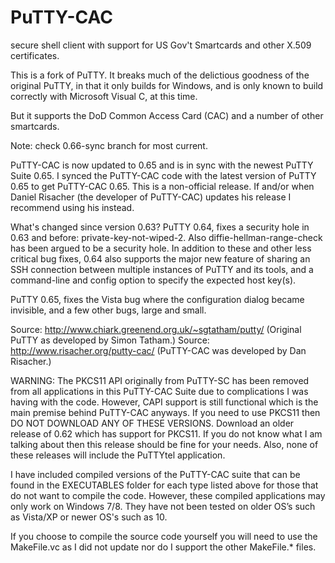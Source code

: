 PuTTY-CAC
=========
secure shell client with support for US Gov't Smartcards and other X.509 certificates.

This is a fork of PuTTY.  It breaks much of the delictious goodness of
the original PuTTY, in that it only builds for Windows, and is only
known to build correctly with Microsoft Visual C, at this time.

But it supports the DoD Common Access Card (CAC) and a number of other smartcards.  

Note: check 0.66-sync branch for most current.

PuTTY-CAC is now updated to 0.65 and is in sync with the newest PuTTY
Suite 0.65. I synced the PuTTY-CAC code with the latest version of PuTTY
0.65 to get PuTTY-CAC 0.65. This is a non-official release. If and/or
when Daniel Risacher (the developer of PuTTY-CAC) updates his release I
recommend using his instead.

What's changed since version 0.63?
PuTTY
0.64, fixes a security hole in 0.63 and before: private-key-not-wiped-2.
Also diffie-hellman-range-check has been argued to be a security hole.
In addition to these and other less critical bug fixes, 0.64 also
supports the major new feature of sharing an SSH connection between
multiple instances of PuTTY and its tools, and a command-line and config
option to specify the expected host key(s).

PuTTY 0.65, fixes the
Vista bug where the configuration dialog became invisible, and a few
other bugs, large and small.

Source:
http://www.chiark.greenend.org.uk/~sgtatham/putty/ (Original PuTTY as
developed by Simon Tatham.)
Source: http://www.risacher.org/putty-cac/
(PuTTY-CAC was developed by Dan Risacher.)

WARNING: The PKCS11 API
originally from PuTTY-SC has been removed from all applications in this
PuTTY-CAC Suite due to complications I was having with the code.
However, CAPI support is still functional which is the main premise
behind PuTTY-CAC anyways. If you need to use PKCS11 then DO NOT DOWNLOAD
ANY OF THESE VERSIONS. Download an older release of 0.62 which has
support for PKCS11. If you do not know what I am talking about then this
release should be fine for your needs. Also, none of these releases will
include the PuTTYtel application.

I have included compiled versions of
the PuTTY-CAC suite that can be found in the EXECUTABLES folder for each
type listed above for those that do not want to compile the code.
However, these compiled applications may only work on Windows 7/8. They
have not been tested on older OS’s such as Vista/XP or newer OS's such
as 10.

If you choose to compile the source code yourself you will need
to use the MakeFile.vc as I did not update nor do I support the other
MakeFile.* files.
